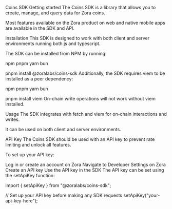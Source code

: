 Coins SDK
Getting started
The Coins SDK is a library that allows you to create, manage, and query data for Zora coins.

Most features available on the Zora product on web and native mobile apps are available in the SDK and API.

Installation
This SDK is designed to work with both client and server environments running both js and typescript.

The SDK can be installed from NPM by running:

npm
pnpm
yarn
bun

pnpm install @zoralabs/coins-sdk
Additionally, the SDK requires viem to be installed as a peer dependency:

npm
pnpm
yarn
bun

pnpm install viem 
On-chain write operations will not work without viem installed.

Usage
The SDK integrates with fetch and viem for on-chain interactions and writes.

It can be used on both client and server environments.

API Key
The Coins SDK should be used with an API key to prevent rate limiting and unlock all features.

To set up your API key:

Log in or create an account on Zora
Navigate to Developer Settings on Zora
Create an API key
Use the API key in the SDK
The API key can be set using the setApiKey function:


import { setApiKey } from "@zoralabs/coins-sdk";
 
// Set up your API key before making any SDK requests
setApiKey("your-api-key-here");